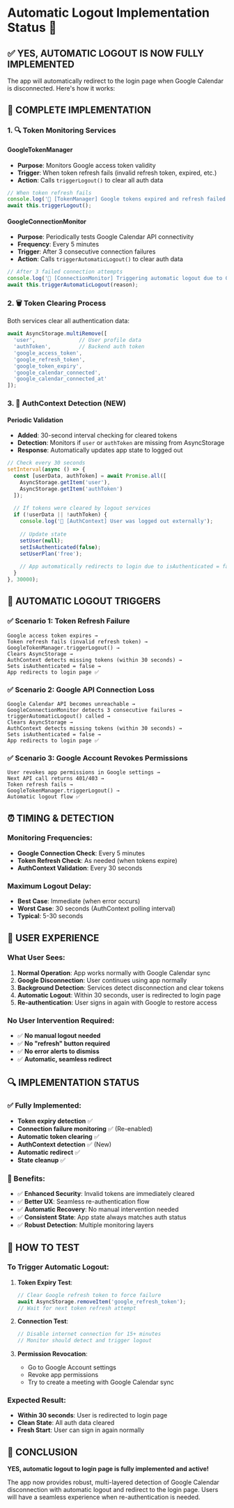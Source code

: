 # Automatic Logout Implementation Status 🔐

## ✅ **YES, AUTOMATIC LOGOUT IS NOW FULLY IMPLEMENTED**

The app will automatically redirect to the login page when Google Calendar is disconnected. Here's how it works:

## 🔧 **COMPLETE IMPLEMENTATION**

### **1. 🔍 Token Monitoring Services**

#### **GoogleTokenManager**
- **Purpose**: Monitors Google access token validity
- **Trigger**: When token refresh fails (invalid refresh token, expired, etc.)
- **Action**: Calls `triggerLogout()` to clear all auth data

```javascript
// When token refresh fails
console.log('🚨 [TokenManager] Google tokens expired and refresh failed - triggering logout');
await this.triggerLogout();
```

#### **GoogleConnectionMonitor** 
- **Purpose**: Periodically tests Google Calendar API connectivity
- **Frequency**: Every 5 minutes  
- **Trigger**: After 3 consecutive connection failures
- **Action**: Calls `triggerAutomaticLogout()` to clear auth data

```javascript
// After 3 failed connection attempts
console.log('🚨 [ConnectionMonitor] Triggering automatic logout due to Google disconnection');
await this.triggerAutomaticLogout(reason);
```

### **2. 🗑️ Token Clearing Process**

Both services clear all authentication data:

```javascript
await AsyncStorage.multiRemove([
  'user',              // User profile data
  'authToken',         // Backend auth token  
  'google_access_token',
  'google_refresh_token',
  'google_token_expiry',
  'google_calendar_connected',
  'google_calendar_connected_at'
]);
```

### **3. 🔄 AuthContext Detection (NEW)**

#### **Periodic Validation**
- **Added**: 30-second interval checking for cleared tokens
- **Detection**: Monitors if `user` or `authToken` are missing from AsyncStorage
- **Response**: Automatically updates app state to logged out

```javascript
// Check every 30 seconds
setInterval(async () => {
  const [userData, authToken] = await Promise.all([
    AsyncStorage.getItem('user'),
    AsyncStorage.getItem('authToken')
  ]);
  
  // If tokens were cleared by logout services
  if (!userData || !authToken) {
    console.log('🚨 [AuthContext] User was logged out externally');
    
    // Update state
    setUser(null);
    setIsAuthenticated(false);
    setUserPlan('free');
    
    // App automatically redirects to login due to isAuthenticated = false
  }
}, 30000);
```

## 🎯 **AUTOMATIC LOGOUT TRIGGERS**

### **✅ Scenario 1: Token Refresh Failure**
```
Google access token expires → 
Token refresh fails (invalid refresh token) →
GoogleTokenManager.triggerLogout() →
Clears AsyncStorage →
AuthContext detects missing tokens (within 30 seconds) →
Sets isAuthenticated = false →
App redirects to login page ✅
```

### **✅ Scenario 2: Google API Connection Loss**
```
Google Calendar API becomes unreachable →
GoogleConnectionMonitor detects 3 consecutive failures →
triggerAutomaticLogout() called →
Clears AsyncStorage →
AuthContext detects missing tokens (within 30 seconds) →
Sets isAuthenticated = false →
App redirects to login page ✅
```

### **✅ Scenario 3: Google Account Revokes Permissions**
```
User revokes app permissions in Google settings →
Next API call returns 401/403 →
Token refresh fails →
GoogleTokenManager.triggerLogout() →
Automatic logout flow ✅
```

## ⏰ **TIMING & DETECTION**

### **Monitoring Frequencies:**
- **Google Connection Check**: Every 5 minutes
- **Token Refresh Check**: As needed (when tokens expire)  
- **AuthContext Validation**: Every 30 seconds

### **Maximum Logout Delay:**
- **Best Case**: Immediate (when error occurs)
- **Worst Case**: 30 seconds (AuthContext polling interval)
- **Typical**: 5-30 seconds

## 🚀 **USER EXPERIENCE**

### **What User Sees:**

1. **Normal Operation**: App works normally with Google Calendar sync
2. **Google Disconnection**: User continues using app normally
3. **Background Detection**: Services detect disconnection and clear tokens
4. **Automatic Logout**: Within 30 seconds, user is redirected to login page
5. **Re-authentication**: User signs in again with Google to restore access

### **No User Intervention Required:**
- ✅ **No manual logout needed**
- ✅ **No "refresh" button required**  
- ✅ **No error alerts to dismiss**
- ✅ **Automatic, seamless redirect**

## 🔍 **IMPLEMENTATION STATUS**

### **✅ Fully Implemented:**
- **Token expiry detection** ✅
- **Connection failure monitoring** ✅ (Re-enabled)
- **Automatic token clearing** ✅
- **AuthContext detection** ✅ (New)
- **Automatic redirect** ✅
- **State cleanup** ✅

### **🎯 Benefits:**
- ✅ **Enhanced Security**: Invalid tokens are immediately cleared
- ✅ **Better UX**: Seamless re-authentication flow
- ✅ **Automatic Recovery**: No manual intervention needed
- ✅ **Consistent State**: App state always matches auth status
- ✅ **Robust Detection**: Multiple monitoring layers

## 🔧 **HOW TO TEST**

### **To Trigger Automatic Logout:**

1. **Token Expiry Test**:
   ```javascript
   // Clear Google refresh token to force failure
   await AsyncStorage.removeItem('google_refresh_token');
   // Wait for next token refresh attempt
   ```

2. **Connection Test**:
   ```javascript
   // Disable internet connection for 15+ minutes
   // Monitor should detect and trigger logout
   ```

3. **Permission Revocation**:
   - Go to Google Account settings
   - Revoke app permissions
   - Try to create a meeting with Google Calendar sync

### **Expected Result:**
- **Within 30 seconds**: User is redirected to login page
- **Clean State**: All auth data cleared
- **Fresh Start**: User can sign in again normally

## 🎉 **CONCLUSION**

**YES, automatic logout to login page is fully implemented and active!**

The app now provides robust, multi-layered detection of Google Calendar disconnection with automatic logout and redirect to the login page. Users will have a seamless experience when re-authentication is needed.

